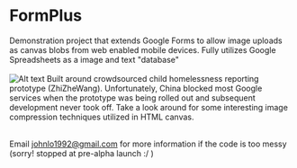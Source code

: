 # FormPlus

Demonstration project that extends Google Forms to allow image uploads as canvas blobs from web enabled mobile devices. Fully utilizes Google Spreadsheets as a image and text "database"<br/><br/>
![Alt text](http://studio2394.com/zhize.jpg)
Built around crowdsourced child homelessness reporting prototype (ZhiZheWang). Unfortunately, China blocked most Google services when the prototype was being rolled out and subsequent development never took off. Take a look around for some interesting image compression techniques utilized in HTML canvas. <br/><br/>

Email johnlo1992@gmail.com for more information if the code is too messy (sorry! stopped at pre-alpha launch :/ )
